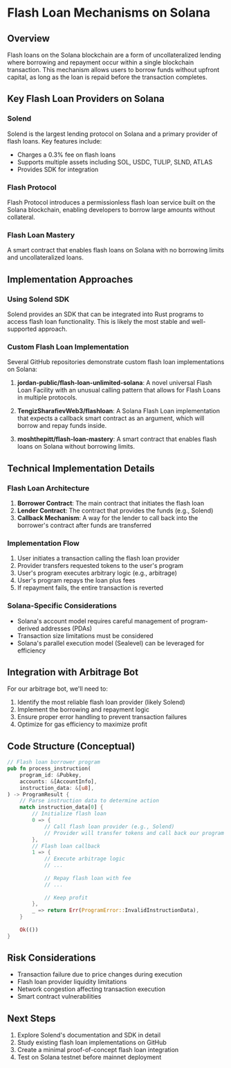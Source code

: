 # Flash Loan Mechanisms on Solana

## Overview

Flash loans on the Solana blockchain are a form of uncollateralized lending where borrowing and repayment occur within a single blockchain transaction. This mechanism allows users to borrow funds without upfront capital, as long as the loan is repaid before the transaction completes.

## Key Flash Loan Providers on Solana

### Solend

Solend is the largest lending protocol on Solana and a primary provider of flash loans. Key features include:

- Charges a 0.3% fee on flash loans
- Supports multiple assets including SOL, USDC, TULIP, SLND, ATLAS
- Provides SDK for integration

### Flash Protocol

Flash Protocol introduces a permissionless flash loan service built on the Solana blockchain, enabling developers to borrow large amounts without collateral.

### Flash Loan Mastery

A smart contract that enables flash loans on Solana with no borrowing limits and uncollateralized loans.

## Implementation Approaches

### Using Solend SDK

Solend provides an SDK that can be integrated into Rust programs to access flash loan functionality. This is likely the most stable and well-supported approach.

### Custom Flash Loan Implementation

Several GitHub repositories demonstrate custom flash loan implementations on Solana:

1. **jordan-public/flash-loan-unlimited-solana**: A novel universal Flash Loan Facility with an unusual calling pattern that allows for Flash Loans in multiple protocols.

2. **TengizSharafievWeb3/flashloan**: A Solana Flash Loan implementation that expects a callback smart contract as an argument, which will borrow and repay funds inside.

3. **moshthepitt/flash-loan-mastery**: A smart contract that enables flash loans on Solana without borrowing limits.

## Technical Implementation Details

### Flash Loan Architecture

1. **Borrower Contract**: The main contract that initiates the flash loan
2. **Lender Contract**: The contract that provides the funds (e.g., Solend)
3. **Callback Mechanism**: A way for the lender to call back into the borrower's contract after funds are transferred

### Implementation Flow

1. User initiates a transaction calling the flash loan provider
2. Provider transfers requested tokens to the user's program
3. User's program executes arbitrary logic (e.g., arbitrage)
4. User's program repays the loan plus fees
5. If repayment fails, the entire transaction is reverted

### Solana-Specific Considerations

- Solana's account model requires careful management of program-derived addresses (PDAs)
- Transaction size limitations must be considered
- Solana's parallel execution model (Sealevel) can be leveraged for efficiency

## Integration with Arbitrage Bot

For our arbitrage bot, we'll need to:

1. Identify the most reliable flash loan provider (likely Solend)
2. Implement the borrowing and repayment logic
3. Ensure proper error handling to prevent transaction failures
4. Optimize for gas efficiency to maximize profit

## Code Structure (Conceptual)

```rust
// Flash loan borrower program
pub fn process_instruction(
    program_id: &Pubkey,
    accounts: &[AccountInfo],
    instruction_data: &[u8],
) -> ProgramResult {
    // Parse instruction data to determine action
    match instruction_data[0] {
        // Initialize flash loan
        0 => {
            // Call flash loan provider (e.g., Solend)
            // Provider will transfer tokens and call back our program
        },
        // Flash loan callback
        1 => {
            // Execute arbitrage logic
            // ...
            
            // Repay flash loan with fee
            // ...
            
            // Keep profit
        },
        _ => return Err(ProgramError::InvalidInstructionData),
    }
    
    Ok(())
}
```

## Risk Considerations

- Transaction failure due to price changes during execution
- Flash loan provider liquidity limitations
- Network congestion affecting transaction execution
- Smart contract vulnerabilities

## Next Steps

1. Explore Solend's documentation and SDK in detail
2. Study existing flash loan implementations on GitHub
3. Create a minimal proof-of-concept flash loan integration
4. Test on Solana testnet before mainnet deployment
